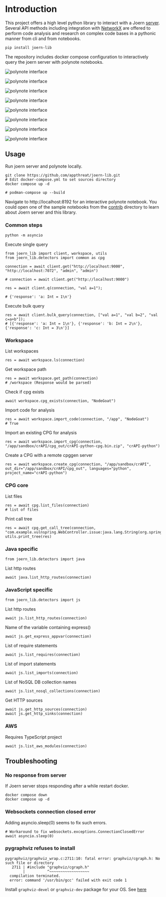 # Introduction

This project offers a high level python library to interact with a Joern [server](https://docs.joern.io/server). Several API methods including integration with [NetworkX](https://networkx.org/documentation/stable/index.html) are offered to perform code analysis and research on complex code bases in a pythonic manner from cli and from notebooks.

```
pip install joern-lib
```

The repository includes docker compose configuration to interactively query the joern server with polynote notebooks.

![polynote interface](docs/note1.jpg)

![polynote interface](docs/note2.jpg)

![polynote interface](docs/note3.jpg)

![polynote interface](docs/note4.jpg)

![polynote interface](docs/sqli.jpg)

![polynote interface](docs/repl.jpg)

![polynote interface](docs/call-tree.jpg)

![polynote interface](docs/pdg-dot.jpg)

## Usage

Run joern server and polynote locally.

```
git clone https://github.com/appthreat/joern-lib.git
# Edit docker-compose.yml to set sources directory
docker compose up -d

# podman-compose up --build
```

Navigate to http://localhost:8192 for an interactive polynote notebook. You could open one of the sample notebooks from the [contrib](./contrib/polynote/notebooks/joern-notes/) directory to learn about Joern server and this library.

### Common steps

```
python -m asyncio
```

Execute single query

```
from joern_lib import client, workspace, utils
from joern_lib.detectors import common as cpg

connection = await client.get("http://localhost:9000", "http://localhost:7072", "admin", "admin")

# connection = await client.get("http://localhost:9000")

res = await client.q(connection, "val a=1");

# {'response': 'a: Int = 1\n'}
```

Execute bulk query

```
res = await client.bulk_query(connection, ["val a=1", "val b=2", "val c=a+b"]);
# [{'response': 'a: Int = 1\n'}, {'response': 'b: Int = 2\n'}, {'response': 'c: Int = 3\n'}]
```

### Workspace

List workspaces

```
res = await workspace.ls(connection)
```

Get workspace path

```
res = await workspace.get_path(connection)
# /workspace (Response would be parsed)
```

Check if cpg exists

```
await workspace.cpg_exists(connection, "NodeGoat")
```

Import code for analysis

```
res = await workspace.import_code(connection, "/app", "NodeGoat")
# True
```

Import an existing CPG for analysis

```
res = await workspace.import_cpg(connection, "/app/sandbox/crAPI/cpg_out/crAPI-python-cpg.bin.zip", "crAPI-python")
```

Create a CPG with a remote cpggen server

```
res = await workspace.create_cpg(connection, "/app/sandbox/crAPI", out_dir="/app/sandbox/crAPI/cpg_out", languages="python", project_name="crAPI-python")
```

### CPG core

List files

```
res = await cpg.list_files(connection)
# list of files
```

Print call tree

```
res = await cpg.get_call_tree(connection, "com.example.vulnspring.WebController.issue:java.lang.String(org.springframework.ui.Model,java.lang.String)")
utils.print_tree(res)
```

### Java specific

```
from joern_lib.detectors import java
```

List http routes

```
await java.list_http_routes(connection)
```

### JavaScript specific

```
from joern_lib.detectors import js
```

List http routes

```
await js.list_http_routes(connection)
```

Name of the variable containing express()

```
await js.get_express_appvar(connection)
```

List of require statements

```
await js.list_requires(connection)
```

List of import statements

```
await js.list_imports(connection)
```

List of NoSQL DB collection names

```
await js.list_nosql_collections(connection)
```

Get HTTP sources

```
await js.get_http_sources(connection)
await js.get_http_sinks(connection)
```

### AWS

Requires TypeScript project

```
await js.list_aws_modules(connection)
```

## Troubleshooting

### No response from server

If Joern server stops responding after a while restart docker.

```
docker compose down
docker compose up -d
```

### Websockets connection closed error

Adding asyncio.sleep(0) seems to fix such errors.

```
# Workaround to fix websockets.exceptions.ConnectionClosedError
await asyncio.sleep(0)
```

### pygraphviz refuses to install

```
pygraphviz/graphviz_wrap.c:2711:10: fatal error: graphviz/cgraph.h: No such file or directory
   2711 | #include "graphviz/cgraph.h"
        |          ^~~~~~~~~~~~~~~~~~~
  compilation terminated.
  error: command '/usr/bin/gcc' failed with exit code 1
```

Install `graphviz-devel` or `graphviz-dev` package for your OS. See [here](https://github.com/pygraphviz/pygraphviz/issues/155)
